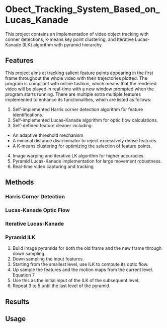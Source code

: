 # Obect_Tracking_System_Based_on_Lucas_Kanade
This project contains an implementation of video object tracking with conner detections, k-means key point clustering, and Iterative Lucas-Kanade (ILK) algorithm with pyramid hierarchy.

## Features
This project aims at 
tracking salient feature points appearing in the first frame throughout the whole video with their 
trajectories plotted. The program is compliant with online fashion, which means that the 
rendered video will be played in real-time with a new window prompted when the program 
starts running. There are multiple extra multiple features implemented to enhance its 
functionalities, which are listed as follows:

1. Self-implemented Harris corner detection algorithm for feature identifications.
2. Self-implemented Lucas-Kanade algorithm for optic flow calculations. 
3.  Self-defined feature cleaner including:
  * An adaptive threshold mechanism
  * A minimal distance discriminator to reject excessively dense features.
  * A K-means clustering for optimizing the selection of feature points. 
4. Image warping and iterative LK algorithm for higher accuracies. 
5. Pyramid Lucas-Kanade implementation for large movement robustness.
6. Real-time video capturing and tracking

## Methods
### Harris Corner Detection

### Lucas-Kanade Optic Flow

### Iterative Lucas-Kanade

### Pyramid ILK
1. Build image pyramids for both the old frame and the new frame through down sampling. 
2. Down sampling the input features.
3. Starting from the smallest level, use ILK to compute its optic flow.
4. Up sample the features and the motion maps from the current level.
Equation 7
5. Use this as the initial input of the ILK of the subsequent level.
6. Repeat 3 to 5 until the last level of the pyramid.

## Results

## Usage
